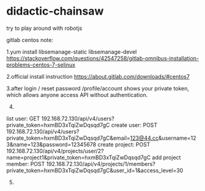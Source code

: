 # didactic-chainsaw
try to play around with robotjs

gitlab centos note:

1.yum install libsemanage-static libsemanage-devel
https://stackoverflow.com/questions/42547258/gitlab-omnibus-installation-problems-centos-7-selinux

2.official install instruction
https://about.gitlab.com/downloads/#centos7

3.after login / reset password
/profile/account shows your private token, which allows anyone access API without authentication.

4.
list user:
GET 192.168.72.130/api/v4/users?private_token=hxmBD3xTqiZwDqsqd7gC
create user:
POST 192.168.72.130/api/v4/users?private_token=hxmBD3xTqiZwDqsqd7gC&email=123@44.cc&username=123&name=123&password=12345678
create project:
POST 192.168.72.130/api/v4/projects/user/2?name=project1&private_token=hxmBD3xTqiZwDqsqd7gC
add project member:
POST 192.168.72.130/api/v4/projects/1/members?private_token=hxmBD3xTqiZwDqsqd7gC&user_id=1&access_level=30

5.
